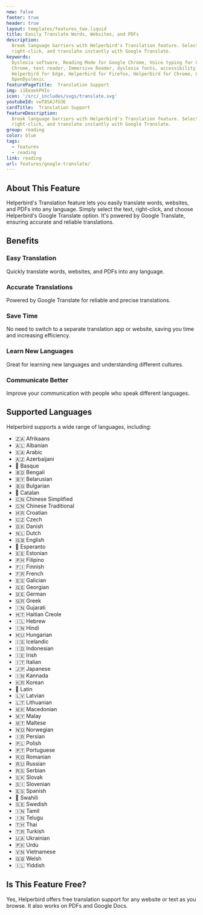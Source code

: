 ```yaml
---
new: false
footer: true
header: true
layout: templates/features_two.liquid
title: Easily Translate Words, Websites, and PDFs
description:
  Break language barriers with Helperbird's Translation feature. Select text on any website or PDF,
  right-click, and translate instantly with Google Translate.
keywords:
  Dyslexia software, Reading Mode for Google Chrome, Voice typing for Chrome, Text to speech for
  Chrome, text reader, Immersive Reader, dyslexia fonts, accessibility software, dyslexia software,
  Helperbird for Edge, Helperbird for Firefox, Helperbird for Chrome, Opendyslexic for Chrome,
  OpenDyslexic
featurePageTitle:  Translation Support
img: i1EeaekPHIo
icon: '/src/_includes/svgs/translate.svg'
youtubeId: vwT8SAJfU3E
cardTitle:  Translation Support
featureDescription:
  Break language barriers with Helperbird's Translation feature. Select text on any website or PDF,
  right-click, and translate instantly with Google Translate.
group: reading
color: blue
tags:
  - features
  - reading
link: reading
url: features/google-translate/
---
```


## About This Feature

Helperbird's Translation feature lets you easily translate words, websites, and PDFs into any
language. Simply select the text, right-click, and choose Helperbird's Google Translate option. It's
powered by Google Translate, ensuring accurate and reliable translations.

## Benefits

### Easy Translation

Quickly translate words, websites, and PDFs into any language.

### Accurate Translations

Powered by Google Translate for reliable and precise translations.

### Save Time

No need to switch to a separate translation app or website, saving you time and increasing
efficiency.

### Learn New Languages

Great for learning new languages and understanding different cultures.

### Communicate Better

Improve your communication with people who speak different languages.

## Supported Languages

Helperbird supports a wide range of languages, including:

- 🇿🇦 Afrikaans
- 🇦🇱 Albanian
- 🇸🇦 Arabic
- 🇦🇿 Azerbaijani
- 🏴 Basque
- 🇧🇩 Bengali
- 🇧🇾 Belarusian
- 🇧🇬 Bulgarian
- 🏴 Catalan
- 🇨🇳 Chinese Simplified
- 🇨🇳 Chinese Traditional
- 🇭🇷 Croatian
- 🇨🇿 Czech
- 🇩🇰 Danish
- 🇳🇱 Dutch
- 🇬🇧 English
- 🏴 Esperanto
- 🇪🇪 Estonian
- 🇵🇭 Filipino
- 🇫🇮 Finnish
- 🇫🇷 French
- 🇪🇸 Galician
- 🇬🇪 Georgian
- 🇩🇪 German
- 🇬🇷 Greek
- 🇮🇳 Gujarati
- 🇭🇹 Haitian Creole
- 🇮🇱 Hebrew
- 🇮🇳 Hindi
- 🇭🇺 Hungarian
- 🇮🇸 Icelandic
- 🇮🇩 Indonesian
- 🇮🇪 Irish
- 🇮🇹 Italian
- 🇯🇵 Japanese
- 🇮🇳 Kannada
- 🇰🇷 Korean
- 🏴 Latin
- 🇱🇻 Latvian
- 🇱🇹 Lithuanian
- 🇲🇰 Macedonian
- 🇲🇾 Malay
- 🇲🇹 Maltese
- 🇳🇴 Norwegian
- 🇮🇷 Persian
- 🇵🇱 Polish
- 🇵🇹 Portuguese
- 🇷🇴 Romanian
- 🇷🇺 Russian
- 🇷🇸 Serbian
- 🇸🇰 Slovak
- 🇸🇮 Slovenian
- 🇪🇸 Spanish
- 🏴 Swahili
- 🇸🇪 Swedish
- 🇮🇳 Tamil
- 🇮🇳 Telugu
- 🇹🇭 Thai
- 🇹🇷 Turkish
- 🇺🇦 Ukrainian
- 🇵🇰 Urdu
- 🇻🇳 Vietnamese
- 🇬🇧 Welsh
- 🇮🇱 Yiddish

## Is This Feature Free?

Yes, Helperbird offers free translation support for any website or text as you browse. It also works
on PDFs and Google Docs.
